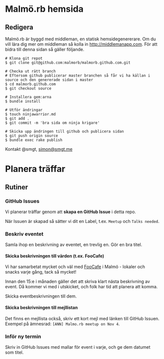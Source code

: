 # Malmö.rb hemsida

## Redigera

Malmö.rb är byggd med middleman, en statisk hemsidegenererare. Om du vill lära dig mer om middleman så kolla in http://middlemanapp.com.
För att bidra till denna sidan så gäller följande.

```
# Klona git repot
$ git clone git@github.com:malmorb/malmorb.github.com.git

# Checka ut rätt branch
# Eftersom github publicerar master branchen så får vi ha källan i source och den genererade sidan i master
$ cd malmorb.github.com
$ git checkout source

# Installera gem:arna
$ bundle install

# Utför ändringar
$ touch ninjawarrior.md
$ git add .
$ git commit -m 'bra sida om ninja krigare'

# Skicka upp ändringen till github och publicera sidan
$ git push origin source
$ bundle exec rake publish
```

Kontakt @smgt, simon@smgt.me

# Planera träffar

## Rutiner

### GitHub Issues

Vi planerar träffar genom att **skapa en GitHub Issue** i detta repo.

När Issuen är skapad så sätter vi dit en Label, t.ex. `Meetup` och `Talks needed`.

### Beskriv eventet

Samla ihop en beskrivning av eventet, en trevlig en. Gör en bra titel.

#### Skicka beskrivningen till värden (t.ex. FooCafe)

Vi har samarbetat mycket och väl med [FooCafe](http://foocafe.org/) i Malmö - lokaler och snacks varje gång, tack så mycket!

Innan den 15:e i månaden gäller det att skriva klart nästa beskrivning av event. Då kommer vi med i utskicket, och folk har tid att planera att komma.

Skicka eventbeskrivningen till dem.

#### Skicka beskrivningen till mejllistan

Det finns en mejllista också, skriv ett kort mejl med länken till GitHub Issuen. Exempel på ämnesrad: `[ANN] Malmo.rb meetup on Nov 4`.

### Inför ny termin

Skriv in GitHub Issues med mallar för event i varje, och ge dem datumet som titel.
